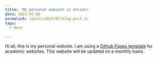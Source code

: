 ```yaml
---
title: 'My personal website is online!'
date: 2023-07-05
permalink: /posts/2023/07/blog-post-1/
tags:
  - News
 
---
```


Hi all, this is my personal website. I am using a [Github Pages template](https://academicpages.github.io/) for academic websites. This website will be updated on a monthly basis.

